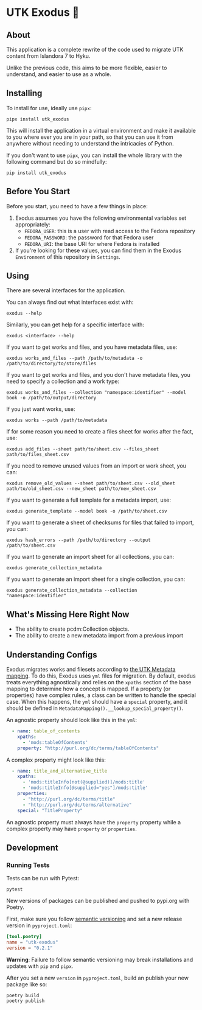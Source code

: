 # UTK Exodus :flight_departure:

## About

This application is a complete rewrite of the code used to migrate UTK content from Islandora 7 to Hyku.

Unlike the previous code, this aims to be more flexible, easier to understand, and easier to use as a whole.

## Installing

To install for use, ideally use `pipx`:

```shell
pipx install utk_exodus
```

This will install the application in a virtual environment and make it available to you where ever you are in your
path, so that you can use it from anywhere without needing to understand the intricacies of Python. 

If you don't want to use `pipx`, you can install the whole library with the following command but do so mindfully:

```shell
pip install utk_exodus
```

## Before You Start

Before you start, you need to have a few things in place:

1. Exodus assumes you have the following environmental variables set appropriately:
    * `FEDORA_USER`: this is a user with read access to the Fedora repository
    * `FEDORA_PASSWORD`: the password for that Fedora user
    * `FEDORA_URI`: the base URI for where Fedora is installed
2. If you're looking for these values, you can find them in the Exodus `Environment` of this repository in `Settings`.

## Using

There are several interfaces for the application.

You can always find out what interfaces exist with:

```shell
exodus --help
```

Similarly, you can get help for a specific interface with:

```shell
exodus <interface> --help
````

If you want to get works and files, and you have metadata files, use:

```shell
exodus works_and_files --path /path/to/metadata -o /path/to/directory/to/store/files
```

If you want to get works and files, and you don't have metadata files, you need to specify
a collection and a work type:

```shell
exodus works_and_files --collection "namespace:identifier" --model book -o /path/to/output/directory
```

If you just want works, use:

```shell
exodus works --path /path/to/metadata
```

If for some reason you need to create a files sheet for  works after the fact, use:

```shell
exodus add_files --sheet path/to/sheet.csv --files_sheet path/to/files_sheet.csv 
```

If you need to remove unused values from an import or work sheet, you can:

```shell
exodus remove_old_values --sheet path/to/sheet.csv --old_sheet path/to/old_sheet.csv --new_sheet path/to/new_sheet.csv
```

If you want to generate a full template for a metadata import, use:

```shell
exodus generate_template --model book -o /path/to/sheet.csv
```

If you want to generate a sheet of checksums for files that failed to import, you can:

```shell
exodus hash_errors --path /path/to/directory --output /path/to/sheet.csv
```

If you want to generate an import sheet for all collections, you can:

```shell
exodus generate_collection_metadata
```

If you want to generate an import sheet for a single collection, you can:

```shell
exodus generate_collection_metadata --collection "namespace:identifier"
```

## What's Missing Here Right Now

* The ability to create pcdm:Collection objects.
* The ability to create a new metadata import from a previous import

## Understanding Configs

Exodus migrates works and filesets according to [the UTK Metadata mapping](https://utk-mods-to-rdf.readthedocs.io/en/latest/contents/5_technical_metadata_properties.html#mapping).
To do this, Exodus uses `yml` files for migration.  By default, exodus treats everything agnostically and relies on the 
`xpaths` section of the base mapping to determine how a concept is mapped. If a property (or properties) have complex 
rules, a class can be written to handle the special case.  When this happens, the `yml` should have a `special` 
property, and it should be defined in `MetadataMapping().__lookup_special_property()`.

An agnostic property should look like this in the `yml`:

```yml
  - name: table_of_contents
    xpaths:
      - 'mods:tableOfContents'
    property: "http://purl.org/dc/terms/tableOfContents"
```

A complex property might look like this:

```yml
  - name: title_and_alternative_title
    xpaths:
      - 'mods:titleInfo[not(@supplied)]/mods:title'
      - 'mods:titleInfo[@supplied="yes"]/mods:title'
    properties:
      - "http://purl.org/dc/terms/title"
      - "http://purl.org/dc/terms/alternative"
    special: "TitleProperty"
```

An agnostic property must always have the `property` property while a complex property may have `property` or 
`properties`.

## Development

### Running Tests

Tests can be run with Pytest:

```shell
pytest
```

New versions of packages can be published and pushed to pypi.org with Poetry.

First, make sure you follow [semantic versioning](https://semver.org/) and set a new release version in
`pyproject.toml`:

```toml
[tool.poetry]
name = "utk-exodus"
version = "0.2.1"
```

**Warning**: Failure to follow semantic versioning may break installations and updates with `pip` and `pipx`.

After you set a new `version` in `pyproject.toml`, build an publish your new package like so:

```
poetry build
poetry publish
```
